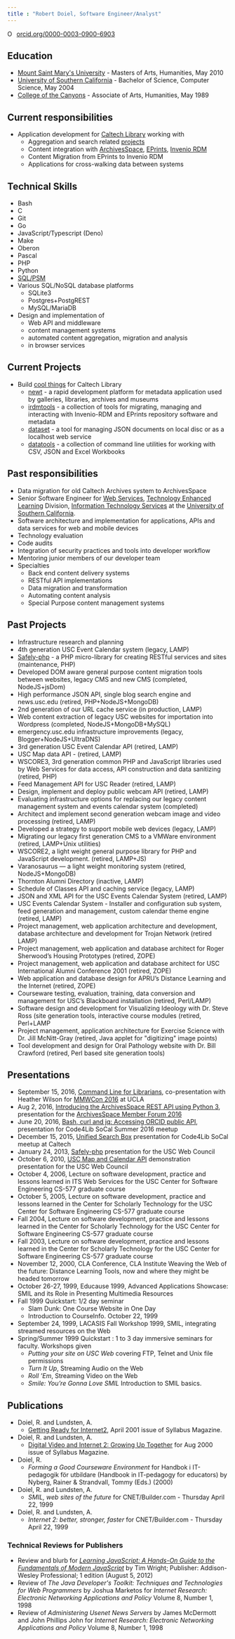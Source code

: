 ```yaml
---
title : "Robert Doiel, Software Engineer/Analyst"
---
```


<a href="https://orcid.org/0000-0003-0900-6903" target="orcid.widget" rel="noopener noreferrer" style="vertical-align:top;"><img src="https://orcid.org/sites/default/files/images/orcid_16x16.png" style="width:1em;margin-right:.5em;" alt="ORCID iD icon">orcid.org/0000-0003-0900-6903</a>

Education
---------

- [Mount Saint Mary's University](http://www.msmu.edu/)  - Masters of Arts, Humanities, May 2010
- [University of Southern California](http://www.usc.edu/) - Bachelor of Science, Computer Science, May 2004
- [College of the Canyons](http://www.canyons.edu/) - Associate of Arts, Humanities, May 1989

Current responsibilities
------------------------

- Application development for [Caltech Library](http://library.caltech.edu) working with
  - Aggregation and search related [projects](https://caltechlibrary.github.io)
  - Content integration with [ArchivesSpace](http://archivesspace.org/), [EPrints](http://eprints.org), [Invenio RDM](https://inveniosoftware.org/products/rdm/)
  - Content Migration from EPrints to Invenio RDM
  - Applications for cross-walking data between systems

Technical Skills
----------------

- Bash
- C
- Git
- Go
- JavaScript/Typescript (Deno)
- Make
- Oberon
- Pascal
- PHP
- Python
- [SQL/PSM](https://en.wikipedia.org/wiki/SQL/PSM)
- Various SQL/NoSQL database platforms
  - SQLite3
  - Postgres+PostgREST
  - MySQL/MariaDB
- Design and implementation of
  - Web API and middleware
  - content management systems
  - automated content aggregation, migration and analysis
  - in browser services

Current Projects
----------------

- Build [cool things](https://caltechlibrary.github.io) for Caltech Library
  - [newt](https://caltechlibrary.github.io/newt) - a rapid development platform for metadata application used by galleries, libraries, archives and museums
  - [irdmtools](https://caltechlibrary.github.io/irdmtools) - a collection of tools for migrating, managing and interacting with Invenio-RDM and EPrints repository software and metadata
  - [dataset](https://caltechlibrary.github.io/dataset) - a tool for managing JSON documents on local disc or as a localhost web service
  - [datatools](https://caltechlibrary.github.io/datatools) - a collection of command line utilities for working with CSV, JSON and Excel Workbooks


Past responsibilities
---------------------

- Data migration for old Caltech Archives system to ArchivesSpace
- Senior Software Engineer for [Web Services](http://www.usc.edu/web), [Technology Enhanced Learning](http://tel.usc.edu) Division, [Information Technology Services](http://itservices.usc.edu) at the [University of Southern California](http://www.usc.edu).
- Software architecture and implementation for applications, APIs and data services for web and mobile devices
- Technology evaluation
- Code audits
- Integration of security practices and tools into developer workflow
- Mentoring junior members of our developer team
- Specialties
  - Back end content delivery systems
  - RESTful API implementations
  - Data migration and transformation
  - Automating content analysis
  - Special Purpose content management systems


Past Projects
-------------

- Infrastructure research and planning
- 4th generation USC Event Calendar system (legacy, LAMP)
- [Safely-php](https://github.com/uscwebservices/safely-php) - a PHP micro-library for creating RESTful services and sites (maintenance, PHP)
- Developed DOM aware general purpose content migration tools between websites, legacy CMS and new CMS (completed, NodeJS+jsDom)
- High performance JSON API, single blog search engine and news.usc.edu (retired, PHP+NodeJS+MongoDB)
- 2nd generation of our URL cache service (in production, LAMP)
- Web content extraction of legacy USC websites for importation into Wordpress (completed, NodeJS+MongoDB+MySQL)
- emergency.usc.edu infrastructure improvements (legacy, Blogger+NodeJS+UltraDNS)
- 3rd generation USC Event Calendar API (retired, LAMP)
- USC Map data API - (retired, LAMP)
- WSCORE3, 3rd generation common PHP and JavaScript libraries used by Web Services for data access, API construction and data sanitizing (retired, PHP)
- Feed Management API for USC Reader (retired, LAMP)
- Design, implement and deploy public webcam API (retired, LAMP)
- Evaluating infrastructure options for replacing our legacy content management system and events calendar system (completed)
- Architect and implement second generation webcam image and video processing (retired, LAMP)
- Developed a strategy to support mobile web devices (legacy, LAMP)
- Migrating our legacy first generation CMS to a VMWare environment (retired, LAMP+Unix utilities)
- WSCORE2, a light weight general purpose library for PHP and JavaScript development. (retired, LAMP+JS)
- Varanosaurus &mdash; a light weight monitoring system (retired, NodeJS+MongoDB)
- Thornton Alumni Directory (inactive, LAMP)
- Schedule of Classes API and caching service (legacy, LAMP)
- JSON and XML API for the USC Events Calendar System (retired, LAMP)
- USC Events Calendar System - Installer and configuration sub system, feed generation and management, custom calendar theme engine (retired, LAMP)
- Project management, web application architecture and development, database architecture and development for Trojan Network (retired LAMP)
- Project management, web application and database architect for Roger Sherwood&rsquo;s Housing Prototypes (retired, ZOPE)
- Project management, web application and database architect for USC International Alumni Conference 2001 (retired, ZOPE)
- Web application and database design for APRU&rsquo;s Distance Learning and the Internet (retired, ZOPE)
- Courseware testing, evaluation, training, data conversion and management for USC&rsquo;s Blackboard installation (retired, Perl/LAMP)
- Software design and development for Visualizing Ideology with Dr. Steve Ross (site generation tools, interactive course modules (retired, Perl+LAMP
- Project management, application architecture for Exercise Science  with Dr. Jill McNitt-Gray (retired, Java applet for "digitizing" image points)
- Tool development and design for Oral Pathology website with Dr. Bill Crawford (retired, Perl based site generation tools)

Presentations
-------------

- September 15, 2016, [Command Line for Librarians](https://caltechlibrary.github.io/command-line-for-librarians), co-presentation with Heather Wilson for [MMWCon 2016](https://mmwcon.org/sessions/21a) at UCLA
- Aug 2, 2016, [Introducing the ArchivesSpace REST API using Python 3](https://rsdoiel.github.io/archivesspace-api-workshop), presentation for the [ArchivesSpace Member Forum 2016](https://archivesspace.atlassian.net/wiki/display/ADC/ArchivesSpace+Member+Forum+2016)
- June 20, 2016, [Bash, curl and jq: Accessing ORCID public API](https://rsdoiel.github.io/bash-curl-and-jq-presentation/), presentation for Code4Lib SoCal Summer 2016 meetup
- December 15, 2015, [Unified Search Box](http://caltechlibrary.github.io/unified-search-box/presentation.html) presentation for Code4Lib SoCal meetup at Caltech
- January 24, 2013, [Safely-php](https://docs.google.com/presentation/d/1Efh9Z_HGBOxxYsupHQDok9-CjL4aBC-lGIAnZu5mm1E/edit?usp=sharing) presentation for the USC Web Council
- October 6, 2010, [USC Map and Calendar API](usc-api-demos) demonstration presentation for the USC Web Council
- October 4, 2006, Lecture on software development, practice and lessons learned in ITS Web Services for the USC Center for Software Engineering CS-577 graduate course
- October 5, 2005, Lecture on software development, practice and lessons learned in the Center for Scholarly Technology for the USC Center for Software Engineering CS-577 graduate course
- Fall 2004, Lecture on software development, practice and lessons learned in the Center for Scholarly Technology for the USC Center for Software Engineering CS-577 graduate course
- Fall 2003, Lecture on software development, practice and lessons learned in the Center for Scholarly Technology for the USC Center for Software Engineering CS-577 graduate course
- November 12, 2000, CLA Conference, CLA Institute Weaving the Web of the future: Distance Learning Tools, now and where they might be headed tomorrow
- October 26-27, 1999, Educause 1999, Advanced Applications Showcase: SMIL and its Role in Presenting Multimedia Resources
- Fall 1999 Quickstart: 1/2 day seminar
  - Slam Dunk: One Course Website in One Day
  - Introduction to CourseInfo. October 22, 1999
- September 24, 1999, LACASIS Fall Workshop 1999, SMIL, integrating streamed resources on the Web
- Spring/Summer 1999 Quickstart : 1 to 3 day immersive seminars for faculty. Workshops given
  - _Putting your site on USC Web_ covering FTP, Telnet and Unix file permissions
  - _Turn It Up_, Streaming Audio on the Web
  - _Roll &rsquo;Em_, Streaming Video on the Web
  - _Smile: You&rsquo;re Gonna Love SMIL_ Introduction to SMIL basics.

Publications
------------

- Doiel, R. and Lundsten, A.
  - [Getting Ready for Internet2](https://campustechnology.com/articles/2001/04/getting-ready-for-internet2.aspx), April 2001 issue of Syllabus Magazine.
- Doiel, R. and Lundsten, A.
  - [Digital Video and Internet 2: Growing Up Together](https://campustechnology.com/articles/2001/07/digital-video-and-internet2-growing-up-together.aspx) for Aug 2000 issue of Syllabus Magazine.
- Doiel, R.
  - _Forming a Good Courseware Environment_ for Handbok i IT-pedagogik f&#246;r utbildare (Handbook in IT-pedagogy for educators) by Nyberg, Rainer & Strandvall, Tommy (Eds.) (2000)
- Doiel, R. and Lundsten, A.
  - _SMIL, web sites of the future_ for CNET/Builder.com - Thursday April 22, 1999
- Doiel, R. and Lundsten, A.
  - _Internet 2: better, stronger, faster_ for CNET/Builder.com - Thursday April 22, 1999

### Technical Reviews for Publishers

- Review and blurb for _[Learning JavaScript: A Hands-On Guide to the Fundamentals of Modern JavaScript](http://www.amazon.com/dp/0321832744)_ by Tim Wright; Publisher: Addison-Wesley Professional; 1 edition (August 5, 2012)
- Review of _The Java Developer's Toolkit: Techniques and Technologies for Web Programmers_ by Joshua Marketos for _Internet Research: Electronic Networking Applications and Policy_ Volume 8, Number 1, 1998
- Review of _Administering Usenet News Servers_ by James McDermott and John Phillips John for _Internet Research: Electronic Networking Applications and Policy_ Volume 8, Number 1, 1998
